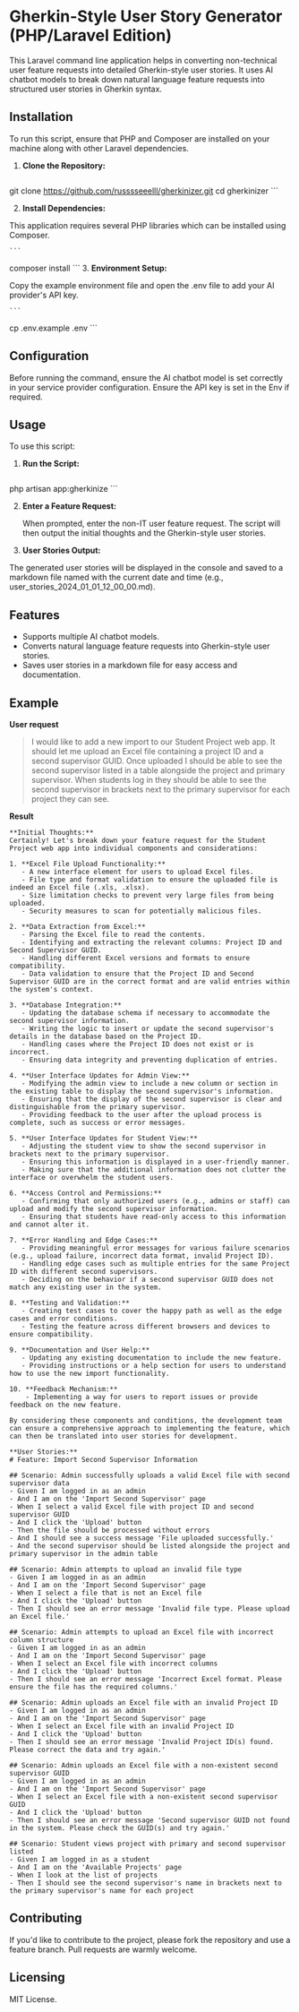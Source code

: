 # Gherkin-Style User Story Generator (PHP/Laravel Edition)

This Laravel command line application helps in converting non-technical user feature requests into detailed Gherkin-style user stories. It uses AI chatbot models to break down natural language feature requests into structured user stories in Gherkin syntax.

## Installation

To run this script, ensure that PHP and Composer are installed on your machine along with other Laravel dependencies.

1. **Clone the Repository:**

    ```
git clone https://github.com/russsseeelll/gherkinizer.git
cd gherkinizer
    ```

2. **Install Dependencies:**

This application requires several PHP libraries which can be installed using Composer.

    ```
composer install
    ```
3. **Environment Setup:**

Copy the example environment file and open the .env file to add your AI provider's API key.

    ```
cp .env.example .env
    ```

## Configuration

Before running the command, ensure the AI chatbot model is set correctly in your service provider configuration. Ensure the API key is set in the Env if required.

## Usage

To use this script:

1. **Run the Script:**

    ```
php artisan app:gherkinize
    ```

2. **Enter a Feature Request:**

    When prompted, enter the non-IT user feature request. The script will then output the initial thoughts and the Gherkin-style user stories.

3. **User Stories Output:**

The generated user stories will be displayed in the console and saved to a markdown file named with the current date and time (e.g., user_stories_2024_01_01_12_00_00.md).

## Features

- Supports multiple AI chatbot models.
- Converts natural language feature requests into Gherkin-style user stories.
- Saves user stories in a markdown file for easy access and documentation.

## Example

**User request**
> I would like to add a new import to our Student Project web app.  It should let me upload an Excel file containing a project ID and a second supervisor GUID. Once uploaded I should be able to see the second supervisor listed in a table alongside the project and primary supervisor.  When students log in they should be able to see the second supervisor in brackets next to the primary supervisor for each project they can see.

**Result**
```
**Initial Thoughts:**
Certainly! Let's break down your feature request for the Student Project web app into individual components and considerations:

1. **Excel File Upload Functionality:**
   - A new interface element for users to upload Excel files.
   - File type and format validation to ensure the uploaded file is indeed an Excel file (.xls, .xlsx).
   - Size limitation checks to prevent very large files from being uploaded.
   - Security measures to scan for potentially malicious files.

2. **Data Extraction from Excel:**
   - Parsing the Excel file to read the contents.
   - Identifying and extracting the relevant columns: Project ID and Second Supervisor GUID.
   - Handling different Excel versions and formats to ensure compatibility.
   - Data validation to ensure that the Project ID and Second Supervisor GUID are in the correct format and are valid entries within the system's context.

3. **Database Integration:**
   - Updating the database schema if necessary to accommodate the second supervisor information.
   - Writing the logic to insert or update the second supervisor's details in the database based on the Project ID.
   - Handling cases where the Project ID does not exist or is incorrect.
   - Ensuring data integrity and preventing duplication of entries.

4. **User Interface Updates for Admin View:**
   - Modifying the admin view to include a new column or section in the existing table to display the second supervisor's information.
   - Ensuring that the display of the second supervisor is clear and distinguishable from the primary supervisor.
   - Providing feedback to the user after the upload process is complete, such as success or error messages.

5. **User Interface Updates for Student View:**
   - Adjusting the student view to show the second supervisor in brackets next to the primary supervisor.
   - Ensuring this information is displayed in a user-friendly manner.
   - Making sure that the additional information does not clutter the interface or overwhelm the student users.

6. **Access Control and Permissions:**
   - Confirming that only authorized users (e.g., admins or staff) can upload and modify the second supervisor information.
   - Ensuring that students have read-only access to this information and cannot alter it.

7. **Error Handling and Edge Cases:**
   - Providing meaningful error messages for various failure scenarios (e.g., upload failure, incorrect data format, invalid Project ID).
   - Handling edge cases such as multiple entries for the same Project ID with different second supervisors.
   - Deciding on the behavior if a second supervisor GUID does not match any existing user in the system.

8. **Testing and Validation:**
   - Creating test cases to cover the happy path as well as the edge cases and error conditions.
   - Testing the feature across different browsers and devices to ensure compatibility.

9. **Documentation and User Help:**
   - Updating any existing documentation to include the new feature.
   - Providing instructions or a help section for users to understand how to use the new import functionality.

10. **Feedback Mechanism:**
    - Implementing a way for users to report issues or provide feedback on the new feature.

By considering these components and conditions, the development team can ensure a comprehensive approach to implementing the feature, which can then be translated into user stories for development.

**User Stories:**
# Feature: Import Second Supervisor Information

## Scenario: Admin successfully uploads a valid Excel file with second supervisor data
- Given I am logged in as an admin
- And I am on the 'Import Second Supervisor' page
- When I select a valid Excel file with project ID and second supervisor GUID
- And I click the 'Upload' button
- Then the file should be processed without errors
- And I should see a success message 'File uploaded successfully.'
- And the second supervisor should be listed alongside the project and primary supervisor in the admin table

## Scenario: Admin attempts to upload an invalid file type
- Given I am logged in as an admin
- And I am on the 'Import Second Supervisor' page
- When I select a file that is not an Excel file
- And I click the 'Upload' button
- Then I should see an error message 'Invalid file type. Please upload an Excel file.'

## Scenario: Admin attempts to upload an Excel file with incorrect column structure
- Given I am logged in as an admin
- And I am on the 'Import Second Supervisor' page
- When I select an Excel file with incorrect columns
- And I click the 'Upload' button
- Then I should see an error message 'Incorrect Excel format. Please ensure the file has the required columns.'

## Scenario: Admin uploads an Excel file with an invalid Project ID
- Given I am logged in as an admin
- And I am on the 'Import Second Supervisor' page
- When I select an Excel file with an invalid Project ID
- And I click the 'Upload' button
- Then I should see an error message 'Invalid Project ID(s) found. Please correct the data and try again.'

## Scenario: Admin uploads an Excel file with a non-existent second supervisor GUID
- Given I am logged in as an admin
- And I am on the 'Import Second Supervisor' page
- When I select an Excel file with a non-existent second supervisor GUID
- And I click the 'Upload' button
- Then I should see an error message 'Second supervisor GUID not found in the system. Please check the GUID(s) and try again.'

## Scenario: Student views project with primary and second supervisor listed
- Given I am logged in as a student
- And I am on the 'Available Projects' page
- When I look at the list of projects
- Then I should see the second supervisor's name in brackets next to the primary supervisor's name for each project
```

## Contributing

If you'd like to contribute to the project, please fork the repository and use a feature branch. Pull requests are warmly welcome.

## Licensing

MIT License.
